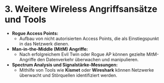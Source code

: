 # 3. Weitere Wireless Angriffsansätze und Tools

* **Rogue Access Points:**
  * Aufbau von nicht autorisierten Access Points, die als Einstiegspunkt in das Netzwerk dienen.
* **Man-in-the-Middle (MitM) Angriffe:**
  * Nach erfolgreichem Evil Twin oder Rogue AP können gezielte MitM-Angriffe den Datenverkehr überwachen und manipulieren.
* **Spectrum Analysis und Signalstärke-Messungen:**
  * Mithilfe von Tools wie **Kismet** oder **Wireshark** können Netzwerke überwacht und Störquellen identifiziert werden.
